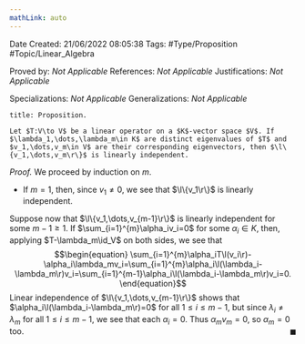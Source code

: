 ```yaml
---
mathLink: auto
---
```


<div class="topSpace"></div>

Date Created: 21/06/2022 08:05:38
Tags: #Type/Proposition #Topic/Linear_Algebra

Proved by: <i>Not Applicable</i>
References: <i>Not Applicable</i>
Justifications: <i>Not Applicable</i>

Specializations: <i>Not Applicable</i>
Generalizations: <i>Not Applicable</i>

``` ad-Proposition
title: Proposition.

Let $T:V\to V$ be a linear operator on a $K$-vector space $V$. If $\lambda_1,\dots,\lambda_m\in K$ are distinct eigenvalues of $T$ and $v_1,\dots,v_m\in V$ are their corresponding eigenvectors, then $\l\{v_1,\dots,v_m\r\}$ is linearly independent.

```

<i>Proof.</i> We proceed by induction on $m$.
* If $m=1$, then, since $v_1\neq0$, we see that $\l\{v_1\r\}$ is linearly independent.

Suppose now that $\l\{v_1,\dots,v_{m-1}\r\}$ is linearly independent for some $m-1\geq1$. If $\sum_{i=1}^{m}\alpha_iv_i=0$ for some $\alpha_i\in K$, then, applying $T-\lambda_m\id_V$ on both sides, we see that
$$\begin{equation}
    \sum_{i=1}^{m}\alpha_iT\l(v_i\r)-\alpha_i\lambda_mv_i=\sum_{i=1}^{m}\alpha_i\l(\lambda_i-\lambda_m\r)v_i=\sum_{i=1}^{m-1}\alpha_i\l(\lambda_i-\lambda_m\r)v_i=0.
\end{equation}$$
Linear independence of $\l\{v_1,\dots,v_{m-1}\r\}$ shows that $\alpha_i\l(\lambda_i-\lambda_m\r)=0$ for all $1\leq i\leq m-1$, but since $\lambda_i\neq\lambda_m$ for all $1\leq i\leq m-1$, we see that each $\alpha_i=0$. Thus $\alpha_mv_m=0$, so $\alpha_m=0$ too.<span style="float:right;">$\blacksquare$</span>
